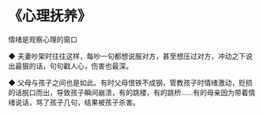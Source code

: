 # 《心理抚养》

情绪是观察心理的窗口

◆ 夫妻吵架时往往这样，每吵一句都想说服对方，甚至想压过对方，冲动之下说出最狠的话，句句戳人心，伤害也最深。

◆ 父母与孩子之间也是如此。有时父母恨铁不成钢，管教孩子时情绪激动，贬损的话脱口而出，导致孩子瞬间崩溃，有的跳楼，有的跳桥……有的母亲因为带着情绪说话，骂了孩子几句，结果被孩子杀害。
